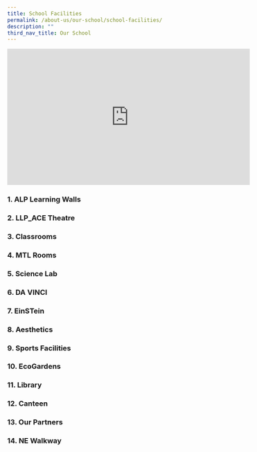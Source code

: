```yaml
---
title: School Facilities
permalink: /about-us/our-school/school-facilities/
description: ""
third_nav_title: Our School
---
```

<iframe width="560" height="315" src="https://www.youtube.com/embed/eGPPIbBGQB4" title="YouTube video player" frameborder="0" allow="accelerometer; autoplay; clipboard-write; encrypted-media; gyroscope; picture-in-picture" allowfullscreen></iframe>

### 1. ALP Learning Walls

### 2. LLP_ACE Theatre

### 3. Classrooms

### 4. MTL Rooms

### 5. Science Lab

### 6. DA VINCI

### 7. EinSTein

### 8. Aesthetics

### 9. Sports Facilities

### 10. EcoGardens

### 11. Library

### 12. Canteen

### 13. Our Partners

### 14. NE Walkway
